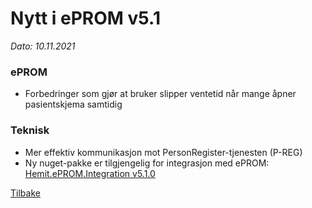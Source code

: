 # Nytt i ePROM v5.1
*Dato: 10.11.2021*

### ePROM
* Forbedringer som gjør at bruker slipper ventetid når mange åpner pasientskjema samtidig

### Teknisk
* Mer effektiv kommunikasjon mot PersonRegister-tjenesten (P-REG)
* Ny nuget-pakke er tilgjengelig for integrasjon med ePROM: [Hemit.ePROM.Integration v5.1.0](https://dev.azure.com/hemit/Hemit%20Public%20Packages/_packaging?_a=package&feed=Hemit_public_packages%40Local&package=Hemit.ePROM.Integration&protocolType=NuGet&version=5.1.0)

[Tilbake](./Releaselist)
